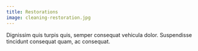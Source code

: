 ```yaml
---
title: Restorations
image: cleaning-restoration.jpg
---
```


Dignissim quis turpis quis, semper consequat vehicula dolor. Suspendisse tincidunt consequat quam, ac consequat.